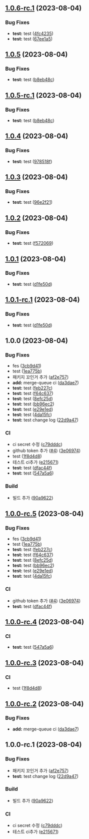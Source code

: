 ## [1.0.6-rc.1](https://github.com/We-Gather/merge-queue-test/compare/v1.0.5...v1.0.6-rc.1) (2023-08-04)


### Bug Fixes

* **test:** test ([4fc4235](https://github.com/We-Gather/merge-queue-test/commit/4fc423509350c222329cfb83c83e1a8e21c07b08))
* **test:** test ([67ee1a5](https://github.com/We-Gather/merge-queue-test/commit/67ee1a51d17ad8d2bd1d4aa7567c7b901096c4aa))

## [1.0.5](https://github.com/We-Gather/merge-queue-test/compare/v1.0.4...v1.0.5) (2023-08-04)


### Bug Fixes

* **test:** test ([b8eb48c](https://github.com/We-Gather/merge-queue-test/commit/b8eb48cec5395b194cedfd9c2306a7ea98066d55))

## [1.0.5-rc.1](https://github.com/We-Gather/merge-queue-test/compare/v1.0.4...v1.0.5-rc.1) (2023-08-04)


### Bug Fixes

* **test:** test ([b8eb48c](https://github.com/We-Gather/merge-queue-test/commit/b8eb48cec5395b194cedfd9c2306a7ea98066d55))

## [1.0.4](https://github.com/We-Gather/merge-queue-test/compare/v1.0.3...v1.0.4) (2023-08-04)


### Bug Fixes

* **test:** test ([978518f](https://github.com/We-Gather/merge-queue-test/commit/978518f1d8f181115c3e8778d9ec5d6fa139b4b6))

## [1.0.3](https://github.com/We-Gather/merge-queue-test/compare/v1.0.2...v1.0.3) (2023-08-04)


### Bug Fixes

* **test:** test ([96e2f21](https://github.com/We-Gather/merge-queue-test/commit/96e2f2119ac83f8f5e07423e441589deefb16772))

## [1.0.2](https://github.com/We-Gather/merge-queue-test/compare/v1.0.1...v1.0.2) (2023-08-04)


### Bug Fixes

* **test:** test ([f572069](https://github.com/We-Gather/merge-queue-test/commit/f5720691338993f5490c17cb19bb0ce53055d73f))

## [1.0.1](https://github.com/We-Gather/merge-queue-test/compare/v1.0.0...v1.0.1) (2023-08-04)


### Bug Fixes

* **test:** test ([d1fe50d](https://github.com/We-Gather/merge-queue-test/commit/d1fe50d25b41049be8cccac41ddf1eb35317acac))

## [1.0.1-rc.1](https://github.com/We-Gather/merge-queue-test/compare/v1.0.0...v1.0.1-rc.1) (2023-08-04)


### Bug Fixes

* **test:** test ([d1fe50d](https://github.com/We-Gather/merge-queue-test/commit/d1fe50d25b41049be8cccac41ddf1eb35317acac))

## 1.0.0 (2023-08-04)


### Bug Fixes

* fes ([3cb9d41](https://github.com/We-Gather/merge-queue-test/commit/3cb9d4158dde0a7f08c30e0dc3fc38994e23e217))
* test ([1ea775b](https://github.com/We-Gather/merge-queue-test/commit/1ea775b7350cf04aa82d40a8285b143410fd639c))
* 패키지 꼬인거 추가 ([af2e757](https://github.com/We-Gather/merge-queue-test/commit/af2e75742c07600de8a09ae49ef946efcdd22e0e))
* **add:** merge-queue ci ([da3dae7](https://github.com/We-Gather/merge-queue-test/commit/da3dae7a98b1598312d1d2c850baa72db2e46eeb))
* **test:** test ([feb227c](https://github.com/We-Gather/merge-queue-test/commit/feb227c9a52943ac3778f949a8526ac5b0bf998a))
* **test:** test ([f64c637](https://github.com/We-Gather/merge-queue-test/commit/f64c63705e9e6b311684bcc166d43e1c85422105))
* **test:** test ([8efc25d](https://github.com/We-Gather/merge-queue-test/commit/8efc25d09854307f7e3e848177f034b24fd0b01b))
* **test:** test ([bb96ec2](https://github.com/We-Gather/merge-queue-test/commit/bb96ec2319d7798abc2a64d5ac292305b2218225))
* **test:** test ([e29e1ed](https://github.com/We-Gather/merge-queue-test/commit/e29e1ed1cedb1caf8c7dd61a949a3c00c66088b4))
* **test:** test ([4da15fc](https://github.com/We-Gather/merge-queue-test/commit/4da15fc402d63871e7adb65210de8803051e2879))
* **test:** test change log ([22d9a47](https://github.com/We-Gather/merge-queue-test/commit/22d9a47eef32880a43c7c335c92139ee3eb65bd3))


### CI

* ci secret 수정 ([c79dddc](https://github.com/We-Gather/merge-queue-test/commit/c79dddc28ea9e8fb78dde429c320b730085023d5))
* github token 추가 ([#4](https://github.com/We-Gather/merge-queue-test/issues/4)) ([3e06974](https://github.com/We-Gather/merge-queue-test/commit/3e06974d02745e0a9b2f0727d3427675667841a2))
* test ([1f8d4d8](https://github.com/We-Gather/merge-queue-test/commit/1f8d4d836db63fe23ffd5ed3475c20eea7f5afc8))
* 테스트 ci추가 ([e215671](https://github.com/We-Gather/merge-queue-test/commit/e215671e99a0e7f282ac4a18bad54fe33bb41169))
* **test:** test ([dfac44f](https://github.com/We-Gather/merge-queue-test/commit/dfac44ff09e307cd7b0fb3be8dcb121a7f419031))
* **test:** test ([547a5a6](https://github.com/We-Gather/merge-queue-test/commit/547a5a6ced873d3d60ec744dfce1692605284827))


### Build

* 빌드 추가 ([90a9622](https://github.com/We-Gather/merge-queue-test/commit/90a96225752de682cfb4b1a03f5204d259ffc61f))

## [1.0.0-rc.5](https://github.com/We-Gather/merge-queue-test/compare/v1.0.0-rc.4...v1.0.0-rc.5) (2023-08-04)


### Bug Fixes

* fes ([3cb9d41](https://github.com/We-Gather/merge-queue-test/commit/3cb9d4158dde0a7f08c30e0dc3fc38994e23e217))
* test ([1ea775b](https://github.com/We-Gather/merge-queue-test/commit/1ea775b7350cf04aa82d40a8285b143410fd639c))
* **test:** test ([feb227c](https://github.com/We-Gather/merge-queue-test/commit/feb227c9a52943ac3778f949a8526ac5b0bf998a))
* **test:** test ([f64c637](https://github.com/We-Gather/merge-queue-test/commit/f64c63705e9e6b311684bcc166d43e1c85422105))
* **test:** test ([8efc25d](https://github.com/We-Gather/merge-queue-test/commit/8efc25d09854307f7e3e848177f034b24fd0b01b))
* **test:** test ([bb96ec2](https://github.com/We-Gather/merge-queue-test/commit/bb96ec2319d7798abc2a64d5ac292305b2218225))
* **test:** test ([e29e1ed](https://github.com/We-Gather/merge-queue-test/commit/e29e1ed1cedb1caf8c7dd61a949a3c00c66088b4))
* **test:** test ([4da15fc](https://github.com/We-Gather/merge-queue-test/commit/4da15fc402d63871e7adb65210de8803051e2879))


### CI

* github token 추가 ([#4](https://github.com/We-Gather/merge-queue-test/issues/4)) ([3e06974](https://github.com/We-Gather/merge-queue-test/commit/3e06974d02745e0a9b2f0727d3427675667841a2))
* **test:** test ([dfac44f](https://github.com/We-Gather/merge-queue-test/commit/dfac44ff09e307cd7b0fb3be8dcb121a7f419031))

## [1.0.0-rc.4](https://github.com/We-Gather/merge-queue-test/compare/v1.0.0-rc.3...v1.0.0-rc.4) (2023-08-04)


### CI

* **test:** test ([547a5a6](https://github.com/We-Gather/merge-queue-test/commit/547a5a6ced873d3d60ec744dfce1692605284827))

## [1.0.0-rc.3](https://github.com/We-Gather/merge-queue-test/compare/v1.0.0-rc.2...v1.0.0-rc.3) (2023-08-04)


### CI

* test ([1f8d4d8](https://github.com/We-Gather/merge-queue-test/commit/1f8d4d836db63fe23ffd5ed3475c20eea7f5afc8))

## [1.0.0-rc.2](https://github.com/We-Gather/merge-queue-test/compare/v1.0.0-rc.1...v1.0.0-rc.2) (2023-08-04)


### Bug Fixes

* **add:** merge-queue ci ([da3dae7](https://github.com/We-Gather/merge-queue-test/commit/da3dae7a98b1598312d1d2c850baa72db2e46eeb))

## 1.0.0-rc.1 (2023-08-04)


### Bug Fixes

* 패키지 꼬인거 추가 ([af2e757](https://github.com/We-Gather/merge-queue-test/commit/af2e75742c07600de8a09ae49ef946efcdd22e0e))
* **test:** test change log ([22d9a47](https://github.com/We-Gather/merge-queue-test/commit/22d9a47eef32880a43c7c335c92139ee3eb65bd3))


### Build

* 빌드 추가 ([90a9622](https://github.com/We-Gather/merge-queue-test/commit/90a96225752de682cfb4b1a03f5204d259ffc61f))


### CI

* ci secret 수정 ([c79dddc](https://github.com/We-Gather/merge-queue-test/commit/c79dddc28ea9e8fb78dde429c320b730085023d5))
* 테스트 ci추가 ([e215671](https://github.com/We-Gather/merge-queue-test/commit/e215671e99a0e7f282ac4a18bad54fe33bb41169))
